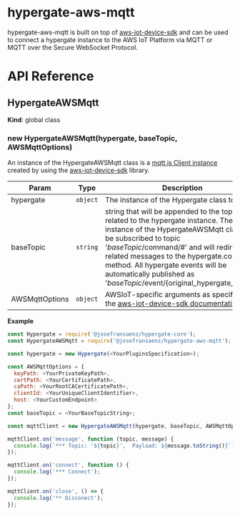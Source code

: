 # hypergate-aws-mqtt
hypergate-aws-mqtt is built on top of [aws-iot-device-sdk](https://www.npmjs.com/package/aws-iot-device-sdk)
and can be used to connect a hypergate instance to the AWS IoT Platform via MQTT or MQTT over the Secure WebSocket Protocol.

# API Reference

<a name="HypergateAWSMqtt"></a>

## HypergateAWSMqtt
**Kind**: global class  
<a name="new_HypergateAWSMqtt_new"></a>

### new HypergateAWSMqtt(hypergate, baseTopic, AWSMqttOptions)
An instance of the HypergateAWSMqtt class is a [mqtt.js Client instance](https://www.npmjs.com/package/mqtt#client) created by using the [aws-iot-device-sdk](https://www.npmjs.com/package/aws-iot-device-sdk) library.


| Param | Type | Description |
| --- | --- | --- |
| hypergate | <code>object</code> | The instance of the Hypergate class to use |
| baseTopic | <code>string</code> | string that will be appended to the topics related to the hypergate instance. The instance of the HypergateAWSMqtt class will be subscribed to topic '_baseTopic_/command/#' and will redirect the related messages to the hypergate.command method. All hypergate events will be automatically published as '_baseTopic_/event/{original_hypergate_event}'. |
| AWSMqttOptions | <code>object</code> | AWSIoT-specific arguments as specified in the [aws-iot-device-sdk documentation](https://www.npmjs.com/package/aws-iot-device-sdk#device) |

**Example**  
```js
const Hypergate = require('@josefransaenz/hypergate-core'); 
const HypergateAWSMqtt = require('@josefransaenz/hypergate-aws-mqtt');

const hypergate = new Hypergate(<YourPluginsSpecification>);

const AWSMqttOptions = {
  keyPath: <YourPrivateKeyPath>,
  certPath: <YourCertificatePath>,
  caPath: <YourRootCACertificatePath>,
  clientId: <YourUniqueClientIdentifier>,
  host: <YourCustomEndpoint>
};
const baseTopic = <YourBaseTopicString>;

const mqttClient = new HypergateAWSMqtt(hypergate, baseTopic, AWSMqttOptions); 

mqttClient.on('message', function (topic, message) {
  console.log(`*** Topic: '${topic}',  Payload: ${message.toString()}`);
});

mqttClient.on('connect', function () {
  console.log('*** Connect');
});

mqttClient.on('close', () => {
  console.log('** Disconect');
});
```
